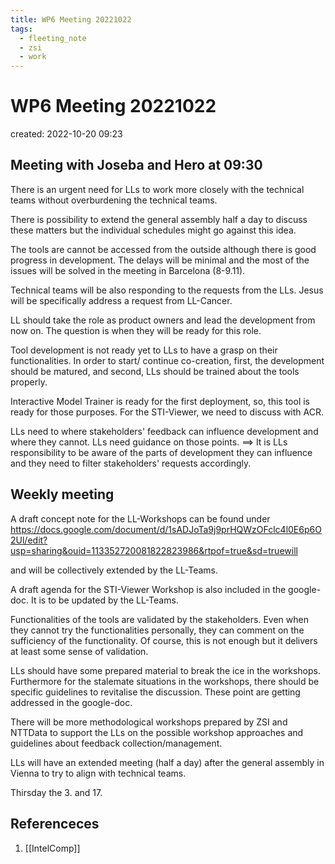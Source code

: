 ```yaml
---
title: WP6 Meeting 20221022
tags:
  - fleeting_note
  - zsi
  - work
---
```


# WP6 Meeting 20221022
created: 2022-10-20 09:23

## Meeting with Joseba and Hero at 09:30

There is an urgent need for LLs to work more closely with the technical teams without overburdening the technical teams. 

There is possibility to extend the general assembly half a day to discuss these matters but the individual schedules might go against this idea. 

The tools are cannot be accessed from the outside although there is good progress in development. The delays will be minimal and the most of the issues will be solved in the meeting in Barcelona (8-9.11).

Technical teams will be also responding to the requests from the LLs. Jesus will be specifically address a request from LL-Cancer.

LL should take the role as product owners and lead the development from now on. The question is when they will be ready for this role.

Tool development is not ready yet to LLs to have a grasp on their functionalities. In order to start/ continue co-creation, first, the development should be matured, and second, LLs should be trained about the tools properly.

Interactive Model Trainer is ready for the first deployment, so, this tool is ready for those purposes. For the STI-Viewer, we need to discuss with ACR.

LLs need to where stakeholders' feedback can influence development and where they cannot. LLs need guidance on those points. ==>
It is LLs responsibility to be aware of the parts of development they can influence and they need to filter stakeholders' requests accordingly.


## Weekly meeting

A draft concept note for the LL-Workshops can be found under 
https://docs.google.com/document/d/1sADJoTa9j9prHQWzOFclc4l0E6p6O2Ul/edit?usp=sharing&ouid=113352720081822823986&rtpof=true&sd=truewill 

and will be collectively extended by the LL-Teams.

A draft agenda for the STI-Viewer Workshop is also included in the google-doc. It is to be updated by the LL-Teams.

Functionalities of the tools are validated by the stakeholders. Even when they cannot try the functionalities personally, they can comment on the sufficiency of the functionality. Of course, this is not enough but it delivers at least some sense of validation.

LLs should have some prepared material to break the ice in the workshops. Furthermore for the stalemate situations in the workshops, there should be specific guidelines to revitalise the discussion. These point are getting addressed in the google-doc.

There will be more methodological workshops prepared by ZSI and NTTData to support the LLs on the possible workshop approaches and guidelines about feedback collection/management.

LLs will have an extended meeting (half a day) after the general assembly in Vienna to try to align with technical teams.

Thirsday the 3. and 17. 

## Referenceces
1. [[IntelComp]]





















